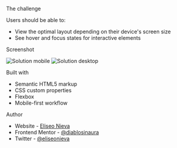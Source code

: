 The challenge

Users should be able to:

- View the optimal layout depending on their device's screen size
- See hover and focus states for interactive elements

Screenshot

![Solution mobile](https://i.imgur.com/nVpu109.jpg)
![Solution desktop](https://i.imgur.com/MGWZMCJ.jpg)

Built with

- Semantic HTML5 markup
- CSS custom properties
- Flexbox
- Mobile-first workflow


Author

- Website - [Eliseo Nieva](https://github.com/diablosinaura)
- Frontend Mentor - [@diablosinaura](https://www.frontendmentor.io/profile/diablosinaura)
- Twitter - [@eliseonieva](https://www.twitter.com/eliseonieva)


